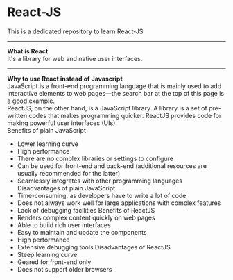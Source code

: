 # React-JS
This is a dedicated repository to learn React-JS

***

**What is React**  
It's a library for web and native user interfaces.

***

**Why to use React instead of Javascript**  
JavaScript is a front-end programming language that is mainly used to add interactive elements to web pages—the search bar at the top of this page is a good example.  
ReactJS, on the other hand, is a JavaScript library.  A library is a set of pre-written codes that makes programming quicker. ReactJS provides code for making powerful user interfaces (UIs).  
Benefits of plain JavaScript <br />
- Lower learning curve
- High performance
- There are no complex libraries or settings to configure
- Can be used for front-end and back-end (additional resources are usually recommended for the latter)
- Seamlessly integrates with other programming languages
Disadvantages of plain JavaScript <br />
- Time-consuming, as developers have to write a lot of code
- Does not always work well for large applications with complex features
- Lack of debugging facilities
Benefits of ReactJS <br />
- Renders complex content quickly on web pages
- Able to build rich user interfaces
- Easy to maintain and update the components
- High performance
- Extensive debugging tools
Disadvantages of ReactJS <br />
- Steep learning curve
- Geared for front-end only
- Does not support older browsers